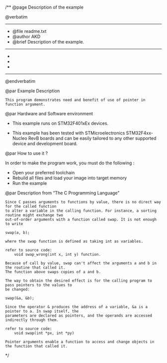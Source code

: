 /**
  @page Description of the example
  
  @verbatim
  ******************************************************************************
  * @file    readme.txt 
  * @author  AKD
  * @brief   Description of the example.
  ******************************************************************************
  *
  *
  *
  ******************************************************************************
  @endverbatim

@par Example Description

	This program demonstrates need and benefit of use of pointer in function argument.
	

@par Hardware and Software environment  

  - This example runs on STM32F401xEx devices.
    
  - This example has been tested with STMicroelectronics STM32F4xx-Nucleo RevB 
    boards and can be easily tailored to any other supported device 
    and development board.

@par How to use it ? 

In order to make the program work, you must do the following :
 - Open your preferred toolchain 
 - Rebuild all files and load your image into target memory
 - Run the example

@par Description from “The C Programming Language” 

	Since C passes arguments to functions by value, there is no direct way for the called function
	to alter a variable in the calling function. For instance, a sorting routine might exchange two
	out-of-order arguments with a function called swap. It is not enough to write
	
	swap(a, b);
	
	where the swap function is defined as taking int as variables.
	
	refer to source code: 
		void swap_wrong(int x, int y) function.
	
	Because of call by value, swap can't affect the arguments a and b in the routine that called it.
	The function above swaps copies of a and b.

	The way to obtain the desired effect is for the calling program to pass pointers to the values to
	be changed:
	
	swap(&a, &b);
	
	Since the operator & produces the address of a variable, &a is a pointer to a. In swap itself, the
	parameters are declared as pointers, and the operands are accessed indirectly through them.
	
	refer to source code:
		void swap(int *px, int *py) 
	
	Pointer arguments enable a function to access and change objects in the function that called it.
 */
